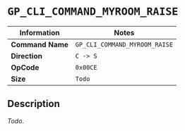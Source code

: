 # `GP_CLI_COMMAND_MYROOM_RAISE`

| Information               | Notes |
|---                        |---    |
| **Command Name**          | `GP_CLI_COMMAND_MYROOM_RAISE` |
| **Direction**             | `C -> S` |
| **OpCode**                | `0x00CE` |
| **Size**                  | `Todo` |

## Description

_Todo._